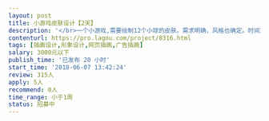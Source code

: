 ```yaml
---                
layout: post       
title: 小游戏皮肤设计【2天】           
description: '</br>一个小游戏,需要绘制12个小球的皮肤。需求明确，风格也确定。时间2天内。</br></br>人员要求：</br>有绘画能力</br>沟通能力强</br>有游戏美术经验</br>时间充沛</br>'     
contenturl: https://pro.lagou.com/project/8316.html      
tags: [插画设计,形象设计,网页插画,广告插画]            
salary: 3000元以下          
publish_time: '已发布 20 小时'         
start_time: '2018-06-07 13:42:24'           
review: 315人                   
apply: 5人                   
recommend: 0人                   
time_range: 小于1周              
status: 招募中                  
---                 
```

